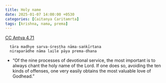 ```yaml
---
title: Holy name
date: 2025-01-07 14:00:00 +0530
categories: [Caitanya Caritamrta]
tags: [krishna, nama, prema]
---
```


[CC Antya 4.71](https://vedabase.io/en/library/cc/antya/4/71/)
```
  tāra madhye sarva-śreṣṭha nāma-saṅkīrtana
  niraparādhe nāma laile pāya prema-dhana
```
  - “Of the nine processes of devotional service, the most important is to always chant the holy name of the Lord. If one does so, avoiding the ten kinds of offenses, one very easily obtains the most valuable love of Godhead.”
